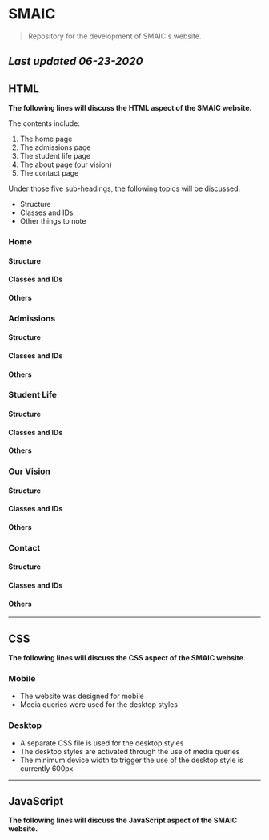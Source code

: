 # SMAIC
> Repository for the development of SMAIC's website.  

_Last updated 06-23-2020_
---

## HTML
**The following lines will discuss the HTML aspect of the SMAIC website.** 

The contents include:  
1.  The home page
2.  The admissions page
3.  The student life page
4.  The about page \(our vision\)
5.  The contact page

Under those five sub-headings, the following topics will be discussed:
- Structure
- Classes and IDs
- Other things to note


### Home
#### Structure
#### Classes and IDs
#### Others

### Admissions
#### Structure
#### Classes and IDs
#### Others

### Student Life
#### Structure
#### Classes and IDs
#### Others

### Our Vision
#### Structure
#### Classes and IDs
#### Others

### Contact
#### Structure
#### Classes and IDs
#### Others

---

## CSS
**The following lines will discuss the CSS aspect of the SMAIC website.**

### Mobile
- The website was designed for mobile
- Media queries were used for the desktop styles


### Desktop
- A separate CSS file is used for the desktop styles
- The desktop styles are activated through the use of media queries
- The minimum device width to trigger the use of the desktop style is currently 600px

---

## JavaScript
**The following lines will discuss the JavaScript aspect of the SMAIC website.**
